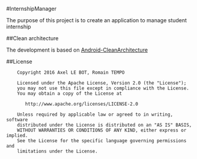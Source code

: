#InternshipManager

The purpose of this project is to create an application to manage student internship

##Clean architecture

The development is based on [Android-CleanArchitecture](https://github.com/android10/Android-CleanArchitecture)

##License

```
    Copyright 2016 Axel LE BOT, Romain TEMPO

    Licensed under the Apache License, Version 2.0 (the "License");
    you may not use this file except in compliance with the License.
    You may obtain a copy of the License at

       http://www.apache.org/licenses/LICENSE-2.0

    Unless required by applicable law or agreed to in writing, software
    distributed under the License is distributed on an "AS IS" BASIS,
    WITHOUT WARRANTIES OR CONDITIONS OF ANY KIND, either express or implied.
    See the License for the specific language governing permissions and
    limitations under the License.
```